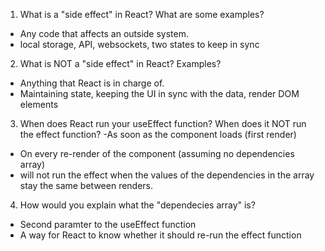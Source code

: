 1. What is a "side effect" in React? What are some examples?
- Any code that affects an outside system.
- local storage, API, websockets, two states to keep in sync


2. What is NOT a "side effect" in React? Examples?
- Anything that React is in charge of.
- Maintaining state, keeping the UI in sync with the data, 
  render DOM elements


3. When does React run your useEffect function? When does it NOT run
   the effect function?
-As soon as the component loads (first render)
- On every re-render of the component (assuming no dependencies array)
- will not run the effect when the values of the dependencies in the array stay the same between renders.


4. How would you explain what the "dependecies array" is?
- Second paramter to the useEffect function
- A way for React to know whether it should re-run the effect function